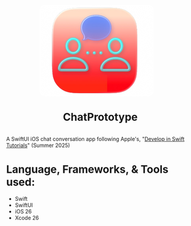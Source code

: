 <div align="center">
  <img src="https://github.com/OGSarah/ChatPrototype/blob/d8400d629867f46fbd78857a138d29981b6d2b31/AppIcon_Screenshot.png" width="300" style="border: 3px solid white; border-radius: 15px; vertical-align: middle; margin-right: 20px;">
  <h1 style="display: inline-block; vertical-align: middle;">ChatPrototype</h1>
</div>

A SwiftUI iOS chat conversation app following Apple's, "[Develop in Swift Tutorials](https://developer.apple.com/tutorials/develop-in-swift/hello-swiftui)" (Summer 2025) 

# Language, Frameworks, & Tools used:
- Swift
- SwiftUI
- iOS 26
- Xcode 26
